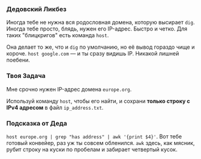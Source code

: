### Дедовский Ликбез

Иногда тебе не нужна вся родословная домена, которую высирает `dig`. Иногда тебе просто, блядь, нужен его IP-адрес. Быстро и четко. Для таких "блицкригов" есть команда `host`.

Она делает то же, что и `dig` по умолчанию, но её вывод гораздо чище и короче. `host google.com` — и ты сразу видишь IP. Никакой лишней поебени.

### Твоя Задача

Мне срочно нужен IP-адрес домена `europe.org`.

Используй команду `host`, чтобы его найти, и сохрани **только строку с IPv4 адресом** в файл `ip_address.txt`.

### Подсказка от Деда

`host europe.org | grep "has address" | awk '{print $4}'`. Вот тебе готовый конвейер, раз уж ты совсем обленился. `awk` здесь, как мясник, рубит строку на куски по пробелам и забирает четвертый кусок.
